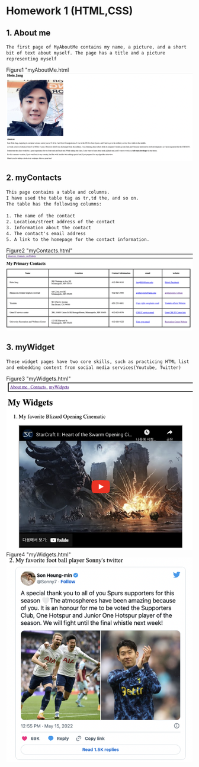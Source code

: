 # Homework 1 (HTML,CSS)

## 1. About me
    The first page of MyAboutMe contains my name, a picture, and a short bit of text about myself. The page has a title and a picture representing myself

Figure1 "myAboutMe.html 
<img src = "screenshot/AboutMe.png">

## 2. myContacts
    This page contains a table and columns.
    I have used the table tag as tr,td the, and so on.
    The table has the following columns:

    1. The name of the contact
    2. Location/street address of the contact
    3. Information about the contact
    4. The contact's email address
    5. A link to the homepage for the contact information.

Figure2 "myContacts.html"
<img src ="screenshot/myContact.png">

## 3. myWidget
    These widget pages have two core skills, such as practicing HTML list and embedding content from social media services(Youtube, Twitter)

Figure3 "myWidgets.html"
<img src ="screenshot/Widget1.png"><br>
Figure4 "myWidgets.html" <br>
<img src ="screenshot/Widget2.png">
